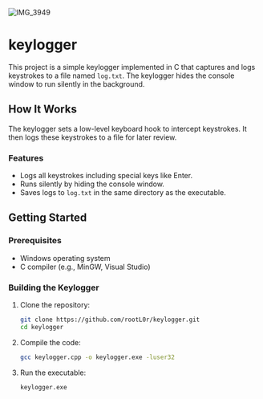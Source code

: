 ![IMG_3949](https://github.com/user-attachments/assets/57ada3fe-cfe3-4fa6-bdfe-1e8170b1458a)

# keylogger

This project is a simple keylogger implemented in C that captures and logs keystrokes to a file named `log.txt`. The keylogger hides the console window to run silently in the background.

## How It Works

The keylogger sets a low-level keyboard hook to intercept keystrokes. It then logs these keystrokes to a file for later review.

### Features

- Logs all keystrokes including special keys like Enter.
- Runs silently by hiding the console window.
- Saves logs to `log.txt` in the same directory as the executable.

## Getting Started

### Prerequisites

- Windows operating system
- C compiler (e.g., MinGW, Visual Studio)

### Building the Keylogger

1. Clone the repository:

    ```sh
    git clone https://github.com/rootL0r/keylogger.git
    cd keylogger
    ```

2. Compile the code:

    ```sh
    gcc keylogger.cpp -o keylogger.exe -luser32
    ```

3. Run the executable:

    ```sh
    keylogger.exe
    ```
